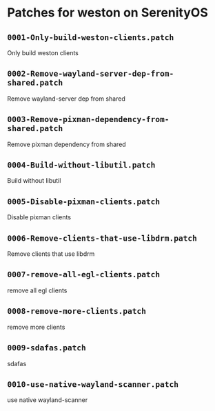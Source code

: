 # Patches for weston on SerenityOS

## `0001-Only-build-weston-clients.patch`

Only build weston clients


## `0002-Remove-wayland-server-dep-from-shared.patch`

Remove wayland-server dep from shared


## `0003-Remove-pixman-dependency-from-shared.patch`

Remove pixman dependency from shared


## `0004-Build-without-libutil.patch`

Build without libutil


## `0005-Disable-pixman-clients.patch`

Disable pixman clients


## `0006-Remove-clients-that-use-libdrm.patch`

Remove clients that use libdrm


## `0007-remove-all-egl-clients.patch`

remove all egl clients


## `0008-remove-more-clients.patch`

remove more clients


## `0009-sdafas.patch`

sdafas


## `0010-use-native-wayland-scanner.patch`

use native wayland-scanner


